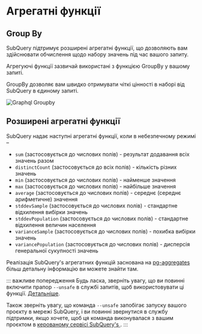 # Агрегатні функції

## Group By

SubQuery підтримує розширені агрегатні функції, що дозволяють вам здійснювати обчислення щодо набору значень під час вашого запиту.

Агрегуючі функції зазвичай використані з функцією GroupBy у вашому запиті.

GroupBy дозволяє вам швидко отримувати чіткі цінності в наборі від SubQuery в єдиному запиті.

![Graphql Groupby](/assets/img/graphql_aggregation.png)

## Розширені агрегатні функції

SubQuery надає наступні агрегатні функції, коли в небезпечному режимі –

- `sum` (застосовується до числових полів) - результат додавання всіх значень разом
- `distinctCount` (застосовується до всіх полів) - кількість різних значень
- `min` (застосовується до числових полів) - найменше значення
- `max` (застосовується до числових полів) - найбільше значення
- `average` (застосовується до числових полів) - середнє (середнє арифметичне) значення
- `stddevSample` (застосовується до числових полів) - стандартне відхилення вибірки значень
- `stddevPopulation` (застосовується до числових полів) - стандартне відхилення величин населення
- `varianceSample` (застосовується до числових полів) - похибка вибірки значень
- `variancePopulation` (застосовується до числових полів) - дисперсія генеральної сукупності значень

Реалізація SubQuery's агрегатних функцій заснована на [pg-aggregates](https://github.com/graphile/pg-aggregates) більш детальну інформацію ви можете знайти там.

::: важливе попередження Будь ласка, зверніть увагу, що ви повинні включити прапор `--unsafe` в службі запитів, щоб використовувати ці функції. [Детальніше](./references.md#unsafe-query-service).

Також зверніть увагу, що команда `--unsafe` запобігає запуску вашого проєкту в мережі SubQuery, і ви повинні звернутися в службу підтримки, якщо хочете, щоб ця команда виконувалася з вашим проєктом в [керованому сервісі SubQuery's ](https://project.subquery.network). :::
